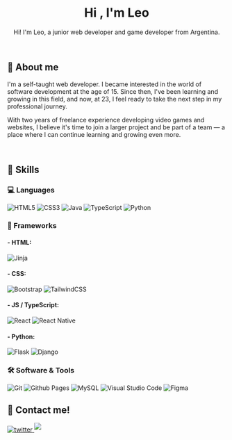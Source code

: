 <h1 align="center"><b>Hi , I'm Leo </b></h1>
<p align="center">Hi! I'm Leo, a junior web developer and game developer from Argentina.</p>
<br>

<h2>📝 About me</h2>
<p>
  I'm a self-taught web developer. I became interested in the world of software development at the age of 15.
Since then, I've been learning and growing in this field, and now, at 23, I feel ready to take the next step in my professional journey.

With two years of freelance experience developing video games and websites, I believe it's time to join a larger project and be part of a team — a place where I can continue learning and growing even more.
</p>

<br>

## 🧠 Skills

### 💻 Languages

![HTML5](https://img.shields.io/badge/html5-%23E34F26.svg?style=for-the-badge&logo=html5&logoColor=white)
![CSS3](https://img.shields.io/badge/css3-%231572B6.svg?style=for-the-badge&logo=css3&logoColor=white)
![Java](https://img.shields.io/badge/java-%23ED8B00.svg?style=for-the-badge&logo=openjdk&logoColor=white)
![TypeScript](https://img.shields.io/badge/typescript-%23007ACC.svg?style=for-the-badge&logo=typescript&logoColor=white)
![Python](https://img.shields.io/badge/python-3670A0?style=for-the-badge&logo=python&logoColor=ffdd54)

### 🧰 Frameworks
#### - HTML:
![Jinja](https://img.shields.io/badge/jinja-white.svg?style=for-the-badge&logo=jinja&logoColor=black)

#### - CSS:
![Bootstrap](https://img.shields.io/badge/bootstrap-%238511FA.svg?style=for-the-badge&logo=bootstrap&logoColor=white)
![TailwindCSS](https://img.shields.io/badge/tailwindcss-%2338B2AC.svg?style=for-the-badge&logo=tailwind-css&logoColor=white)

#### - JS / TypeScript:
![React](https://img.shields.io/badge/react-%2320232a.svg?style=for-the-badge&logo=react&logoColor=%2361DAFB)
![React Native](https://img.shields.io/badge/react_native-%2320232a.svg?style=for-the-badge&logo=react&logoColor=%2361DAFB)

#### - Python:
![Flask](https://img.shields.io/badge/flask-%23000.svg?style=for-the-badge&logo=flask&logoColor=white)
![Django](https://img.shields.io/badge/django-%23092E20.svg?style=for-the-badge&logo=django&logoColor=white)

### 🛠️ Software & Tools
![Git](https://img.shields.io/badge/git-%23F05033.svg?style=for-the-badge&logo=git&logoColor=white)
![Github Pages](https://img.shields.io/badge/github%20pages-121013?style=for-the-badge&logo=github&logoColor=white)
![MySQL](https://img.shields.io/badge/mysql-4479A1.svg?style=for-the-badge&logo=mysql&logoColor=white)
![Visual Studio Code](https://img.shields.io/badge/Visual%20Studio%20Code-0078d7.svg?style=for-the-badge&logo=visual-studio-code&logoColor=white)
![Figma](https://img.shields.io/badge/figma-%23F24E1E.svg?style=for-the-badge&logo=figma&logoColor=white)

## 🧠 Contact me!

<a href="https://x.com/Azlaghor" target="_blank">
<img src="https://img.shields.io/badge/twitter:  @azlaghor-%2300acee.svg?color=1DA1F2&style=for-the-badge&logo=twitter&logoColor=white" alt=twitter style="margin-bottom: 5px;"/>
</a>

<a href="mailto:leobarsola.dev@gmail.com" target="_blank">
<img src="https://img.shields.io/badge/gmail:  ChaoticLucifer-%23EA4335.svg?style=for-the-badge&logo=gmail&logoColor=white" t=mail style="margin-bottom: 5px;" />
</a>

